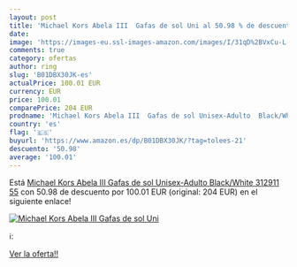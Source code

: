 ```yaml
---
layout: post
title: 'Michael Kors Abela III  Gafas de sol Uni al 50.98 % de descuento'
date: 
image: 'https://images-eu.ssl-images-amazon.com/images/I/31qD%2BVxCu-L._SL200_.jpg'
comments: true
category: ofertas
author: ring
slug: 'B01DBX30JK-es'
actualPrice: 100.01 EUR
currency: EUR
price: 100.01
comparePrice: 204 EUR
prodname: 'Michael Kors Abela III  Gafas de sol Unisex-Adulto  Black/White 312911 55'
country: 'es'
flag: '🇪🇸'
buyurl: 'https://www.amazon.es/dp/B01DBX30JK/?tag=tolees-21'
descuento: '50.98'
average: '100.01'
---
```


Está [Michael Kors Abela III  Gafas de sol Unisex-Adulto  Black/White 312911 55](https://www.amazon.es/dp/B01DBX30JK/?tag=tolees-21) con 50.98 de descuento por 100.01 EUR (original: 204 EUR) en el siguiente enlace!

[![Michael Kors Abela III  Gafas de sol Uni](https://images-eu.ssl-images-amazon.com/images/I/31qD%2BVxCu-L._SL200_.jpg)](https://www.amazon.es/dp/B01DBX30JK/?tag=tolees-21)

ℹ️:


[Ver la oferta!!](https://www.amazon.es/dp/B01DBX30JK/?tag=tolees-21)
